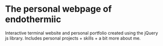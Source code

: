# The personal webpage of endothermiic

Interactive terminal website and personal portfolio created using the jQuery js library. Includes personal projects + skills + a bit more about me. 